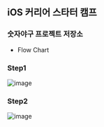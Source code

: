 ## iOS 커리어 스타터 캠프

### 숫자야구 프로젝트 저장소

- Flow Chart

### Step1
![image](https://user-images.githubusercontent.com/61936306/208361824-b87470a9-b3a5-456f-b545-0976f60cc79f.png)

### Step2
![image](https://user-images.githubusercontent.com/61936306/209061174-dacce864-f817-4a5c-82e4-871ab23a9531.png)

